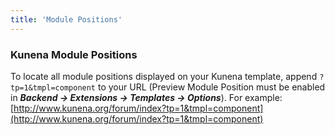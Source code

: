 ```yaml
---
title: 'Module Positions'
---
```


### Kunena Module Positions

To locate all module positions displayed on your Kunena template, append `?tp=1&tmpl=component` to your URL (Preview Module Position must be enabled in **_Backend -> Extensions -> Templates -> Options_**). For example: [http://www.kunena.org/forum/index?tp=1&tmpl=component](http://www.kunena.org/forum/index?tp=1&tmpl=component)